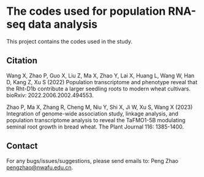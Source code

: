 # The codes used for population RNA-seq data analysis
This project contains the codes used in the study.
## Citation
Wang X, Zhao P, Guo X, Liu Z, Ma X, Zhao Y, Lai X, Huang L, Wang W, Han D, Kang Z, Xu S (2022) Population transcriptome and phenotype reveal that the Rht-D1b contribute a larger seedling roots to modern wheat cultivars. bioRxiv: 2022.2006.2002.494553.

Zhao P, Ma X, Zhang R, Cheng M, Niu Y, Shi X, Ji W, Xu S, Wang X (2023) Integration of genome-wide association study, linkage analysis, and population transcriptome analysis to reveal the TaFMO1-5B modulating seminal root growth in bread wheat. The Plant Journal 116: 1385-1400.
## Contact
For any bugs/issues/suggestions, please send emails to: Peng Zhao pengzhao@nwafu.edu.cn.
